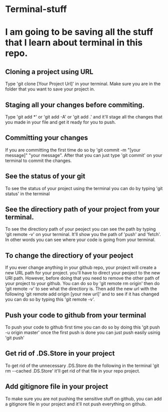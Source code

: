 # Terminal-stuff
# I am going to be saving all the stuff that I learn about terminal in this repo.

## Cloning a project using URL
Type 'git clone [Your Project Url]' in your terminal. Make sure you are in the folder that you want to save your project in. 

## Staging all your changes before commiting.
Type 'git add *' or 'git add -A' or 'git add .' and it'll stage all the changes that you made in your file and get it ready for you to push. 

## Committing your changes
If you are committing the first time do so by 'git commit -m "[your message]" "your message". After that you can just type 'git commit' on your terminal to commit the changes.

## See the status of your git
To see the status of your project using the terminal you can do by typing 'git status' in the terminal

## See the directiory path of your project from your terminal.
To see the directiory path of your peoject you can see the path by typing 'git remote -v' on your terminal. It'll show you the path of 'push' and 'fetch'. In other words you can see where your code is going from your terminal.

## To change the directiory of your peoject
If you ever change anything in your github repo, your project will create a new URL path for your project. you'll have to direct your peoject to the new URl path. However, before doing that you need to remove the other path of your project to your github. You can do so by 'git remote rm origin' then do 'git remote -v' to see what the directiory is. Then add the new url with the following 'git remote add origin [your new url]' and to see if it has changed you can do so by typing this 'git remote -v'.

## Push your code to github from your terminal
To push your code to github first time you can do so by doing this 'git push -u origin master' once the first push is done you can just push easily usinig 'git push'

## Get rid of .DS.Store in your project
To get rid of the unnecessary .DS.Store do the following in the terminal 'git rm --cached .DS.Store' it'll get rid of that file in your repo project. 

## Add gitignore file in your project
To make sure you are not pushing the sensitive stuff on github, you can add a gitignore file in your project and it'll not push everything on github.
